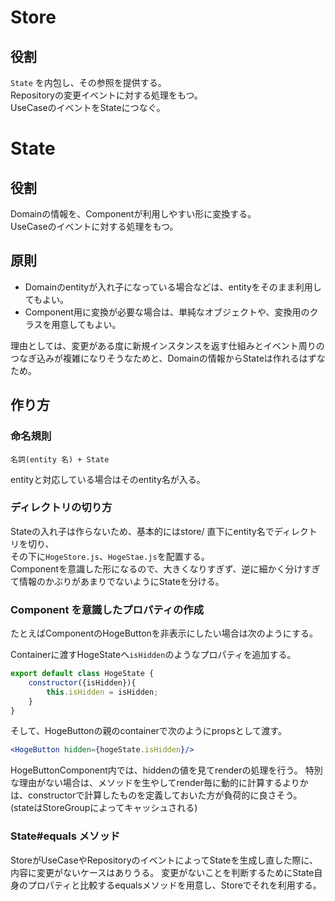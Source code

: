 # Store

## 役割
`State` を内包し、その参照を提供する。  
Repositoryの変更イベントに対する処理をもつ。  
UseCaseのイベントをStateにつなぐ。

# State

## 役割
Domainの情報を、Componentが利用しやすい形に変換する。  
UseCaseのイベントに対する処理をもつ。

## 原則

- Domainのentityが入れ子になっている場合などは、entityをそのまま利用してもよい。
- Component用に変換が必要な場合は、単純なオブジェクトや、変換用のクラスを用意してもよい。

理由としては、変更がある度に新規インスタンスを返す仕組みとイベント周りのつなぎ込みが複雑になりそうなためと、Domainの情報からStateは作れるはずなため。

## 作り方
### 命名規則
```
名詞(entity 名) + State
```
entityと対応している場合はそのentity名が入る。

### ディレクトリの切り方
Stateの入れ子は作らないため、基本的にはstore/ 直下にentity名でディレクトリを切り、  
その下に`HogeStore.js`、`HogeStae.js`を配置する。  
Componentを意識した形になるので、大きくなりすぎず、逆に細かく分けすぎて情報のかぶりがあまりでないようにStateを分ける。

### Component を意識したプロパティの作成
たとえばComponentのHogeButtonを非表示にしたい場合は次のようにする。

Containerに渡すHogeStateへ`isHidden`のようなプロパティを追加する。

```js
export default class HogeState {
    constructor({isHidden}){
        this.isHidden = isHidden;
    }
}
```

そして、HogeButtonの親のcontainerで次のようにpropsとして渡す。

```jsx
<HogeButton hidden={hogeState.isHidden}/>
```

HogeButtonComponent内では、hiddenの値を見てrenderの処理を行う。
特別な理由がない場合は、メソッドを生やしてrender毎に動的に計算するよりかは、constructorで計算したものを定義しておいた方が負荷的に良さそう。
(stateはStoreGroupによってキャッシュされる)

### State#equals メソッド
StoreがUseCaseやRepositoryのイベントによってStateを生成し直した際に、内容に変更がないケースはありうる。
変更がないことを判断するためにState自身のプロパティと比較するequalsメソッドを用意し、Storeでそれを利用する。
